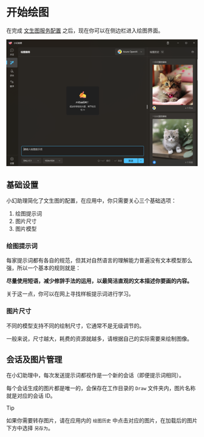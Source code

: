 # 开始绘图

在完成 [文生图服务配置](./image-config) 之后，现在你可以在侧边栏进入绘图界面。

![绘图界面](./assets/zh/image-overview.png)

## 基础设置

小幻助理简化了文生图的配置，在应用中，你只需要关心三个基础选项：

1. 绘图提示词
2. 图片尺寸
3. 图片模型

### 绘图提示词

每家提示词都有各自的规范，但其对自然语言的理解能力普遍没有文本模型那么强，所以一个基本的规则就是：

**尽量使用短语，减少修辞手法的运用，以最简洁直观的文本描述你要画的内容。**

关于这一点，你可以在网上寻找样板提示词进行学习。

### 图片尺寸

不同的模型支持不同的绘制尺寸，它通常不是无级调节的。

一般来说，尺寸越大，耗费的资源就越多，请根据自己的实际需要来绘制图像。

## 会话及图片管理

在小幻助理中，每次发送提示词都视作是一个新的会话（即便提示词相同）。

每个会话生成的图片都是唯一的，会保存在工作目录的 `Draw` 文件夹内，图片名称就是对应的会话 ID。

> [!TIP]
> 如果你需要转存图片，请在应用内的 `绘图历史` 中点击对应的图片，在加载后的图片下方中选择 `另存为`。